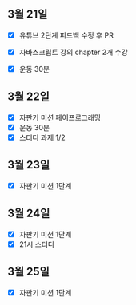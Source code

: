 ## 3월 21일

- [x] 유튜브 2단계 피드백 수정 후 PR
- [x] 자바스크립트 강의 chapter 2개 수강
- [x] 운동 30분


## 3월 22일

- [x] 자판기 미션 페어프로그래밍
- [x] 운동 30분
- [x] 스터디 과제 1/2

## 3월 23일

- [x] 자판기 미션 1단계


## 3월 24일

- [x] 자판기 미션 1단계
- [x] 21시 스터디

## 3월 25일

- [x] 자판기 미션 1단계
